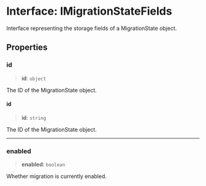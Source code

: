 # Interface: IMigrationStateFields

Interface representing the storage fields of a MigrationState object.

## Properties

### id

> **id**: `object`

The ID of the MigrationState object.

#### id

> **id**: `string`

The ID of the MigrationState object.

***

### enabled

> **enabled**: `boolean`

Whether migration is currently enabled.
